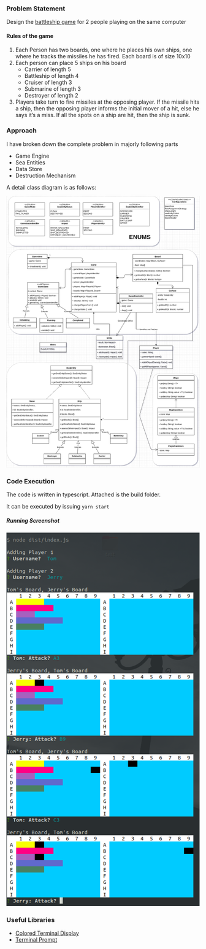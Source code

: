 ### Problem Statement
Design the [battleship game](https://en.wikipedia.org/wiki/Battleship_(game)) for 2 people playing on the same computer

#### Rules of the game
1. Each Person has two boards, one where he places his own ships, one where
he tracks the missiles he has fired. Each board is of size 10x10
2. Each person can place 5 ships on his board
    * Carrier of length 5
    * Battleship of length 4
    * Cruiser of length 3
    * Submarine of length 3
    * Destroyer of length 2
3. Players take turn to fire missiles at the opposing player. If the missile hits a ship, then the opposing player informs the initial mover of a hit, else he says it’s a miss. If all the spots on a ship are hit, then the ship is sunk.


### Approach
I have broken down the complete problem in majorly following parts
* Game Engine
* Sea Entities
* Data Store
* Destruction Mechanism

A detail class diagram is as follows:

![Class Diagram](resources/classDiagram.jpg)

### Code Execution
The code is written in typescript. Attached is the build folder. 

It can be executed by issuing 
`yarn start`

##### Running Screenshot
![Screenshot](./resources/sample.png)

### Useful Libraries
* [Colored Terminal Display](https://www.npmjs.com/package/chalk)
* [Terminal Prompt](https://www.npmjs.com/package/inquirer)
